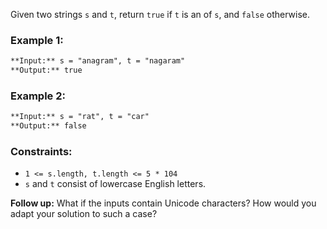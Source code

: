 Given two strings `s` and `t`, return `true` if `t` is an of `s`, and `false` otherwise.

### **Example 1:**

```markdown
**Input:** s = "anagram", t = "nagaram"
**Output:** true
```

### **Example 2:**

```markdown
**Input:** s = "rat", t = "car"
**Output:** false
```

### **Constraints:**

- `1 <= s.length, t.length <= 5 * 104`
- `s` and `t` consist of lowercase English letters.

**Follow up:** What if the inputs contain Unicode characters? How would you adapt your solution to such a case?
